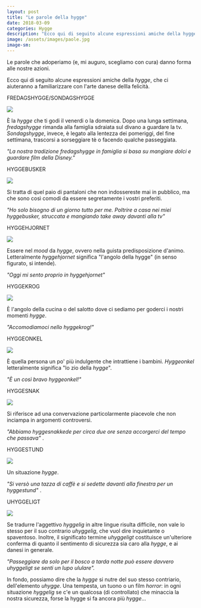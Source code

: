 ```yaml
---
layout: post
title: "Le parole della hygge"
date: 2018-03-09
categories: Hygge
description: "Ecco qui di seguito alcune espressioni amiche della hygge, che ci aiuteranno a familiarizzare con l'arte danese dellla felicità."
image: /assets/images/paole.jpg
image-sm:
---
```

Le parole che adoperiamo (e, mi auguro, scegliamo con cura) danno forma alle nostre azioni.  

Ecco qui di seguito alcune espressioni amiche della _hygge_, che ci aiuteranno a familiarizzare con l'arte danese dellla felicità.  

FREDAGSHYGGE/SONDAGSHYGGE   

![](/assets/images/tv.jpeg)   



È la _hygge_ che ti godi il venerdi o la domenica.  Dopo una lunga settimana, _fredagshygge_ rimanda alla famiglia sdraiata sul divano a guardare la tv. _Sondagshygge_, invece, è legato alla lentezza dei pomeriggi, del fine settimana, trascorsi a sorseggiare tè o facendo qualche passeggiata.  

_"La nostra tradizione fredagshygge in famiglia si basa su mangiare dolci e guardare film della Disney."_

HYGGEBUSKER  

![](/assets/images/pants.jpg)  



Si tratta di quel paio di pantaloni che non indossereste mai in pubblico, ma che sono così comodi da essere segretamente i vostri preferiti.  


_"Ho solo bisogno di un giorno tutto per me. Poltrire a casa nei miei hyggebusker, struccata e mangiando take away davanti alla tv"_  

HYGGEHJORNET  

![](/assets/images/mood-hygge.jpg)

Essere nel _mood_ da _hygge_, ovvero nella guista predisposizione d'animo. Letteralmente _hyggehjornet_ significa "l'angolo della hygge" (in senso figurato, si intende).  

_"Oggi mi sento proprio in hyggehjornet"_

HYGGEKROG  

![](/assets/images/hyggekro.jpg)



È l'angolo della cucina o del salotto dove ci sediamo per goderci i nostri momenti _hygge_.  

_"Accomodiamoci nello hyggekrog!"_  

HYGGEONKEL  

![](/assets/images/hyggeonkel.jpg)  

È quella persona un po' più indulgente che intrattiene i bambini. _Hyggeonkel_ letteralmente significa "lo zio della _hygge_".

_"È un così bravo hyggeonkel!"_  


HYGGESNAK  

![](/assets/images/people-chat.jpg)

Si riferisce ad una convervazione particolarmente piacevole che non inciampa in argomenti controversi.  

_"Abbiamo hyggesnakkede per circa due ore senza accorgerci del tempo che passava"_ .


HYGGESTUND   

![](/assets/images/window.png)

Un situazione _hygge_.   

_"Si versò una tazza di caffè e si sedette davanti alla finestra per un hyggestund"_ .


UHYGGELIGT  

![](/assets/images/howl.jpg)  

Se tradurre l'aggettivo _hyggelig_ in altre lingue risulta difficile, non vale lo stesso per il suo contrario _uhyggelig_, che vuol dire inquietante o spaventoso. Inoltre, il significato termine _uhyggeligt_ costituisce un'ulteriore conferma  di quanto il sentimento di sicurezza sia caro alla _hygge_, e ai danesi in generale.  

_"Passeggiare da solo per il bosco a tarda notte può essere davvero uhyggeligt se senti un lupo ululare"._  

In fondo, possiamo dire che la _hygge_  si nutre del suo stesso contriario, dell'elemento _uhygge_. Una tempesta, un tuono o un film _horror_: in ogni situazione _hyggelig_ se c'e un qualcosa (di controllato) che minaccia la nostra sicurezza, forse la hygge si fa ancora più _hygge_...
